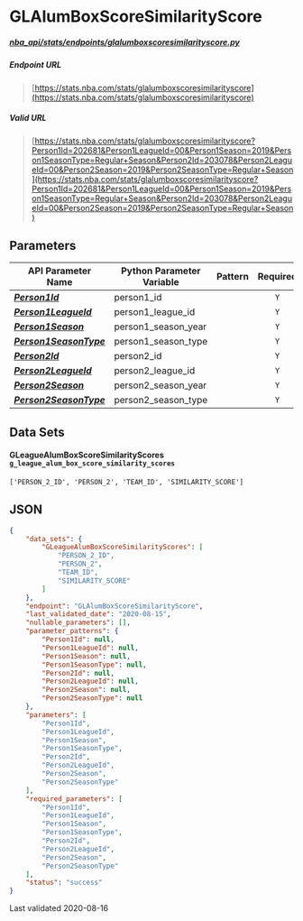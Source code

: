 # GLAlumBoxScoreSimilarityScore
##### [nba_api/stats/endpoints/glalumboxscoresimilarityscore.py](https://github.com/swar/nba_api/blob/master/src/nba_api/stats/endpoints/glalumboxscoresimilarityscore.py)

##### Endpoint URL
>[https://stats.nba.com/stats/glalumboxscoresimilarityscore](https://stats.nba.com/stats/glalumboxscoresimilarityscore)

##### Valid URL
>[https://stats.nba.com/stats/glalumboxscoresimilarityscore?Person1Id=202681&Person1LeagueId=00&Person1Season=2019&Person1SeasonType=Regular+Season&Person2Id=203078&Person2LeagueId=00&Person2Season=2019&Person2SeasonType=Regular+Season](https://stats.nba.com/stats/glalumboxscoresimilarityscore?Person1Id=202681&Person1LeagueId=00&Person1Season=2019&Person1SeasonType=Regular+Season&Person2Id=203078&Person2LeagueId=00&Person2Season=2019&Person2SeasonType=Regular+Season)

## Parameters
API Parameter Name | Python Parameter Variable | Pattern | Required | Nullable
------------ | ------------ | :-----------: | :---: | :---:
[_**Person1Id**_](https://github.com/swar/nba_api/blob/master/docs/nba_api/stats/library/parameters.md#Person1Id) | person1_id |  | `Y` |  | 
[_**Person1LeagueId**_](https://github.com/swar/nba_api/blob/master/docs/nba_api/stats/library/parameters.md#Person1LeagueId) | person1_league_id |  | `Y` |  | 
[_**Person1Season**_](https://github.com/swar/nba_api/blob/master/docs/nba_api/stats/library/parameters.md#Person1Season) | person1_season_year |  | `Y` |  | 
[_**Person1SeasonType**_](https://github.com/swar/nba_api/blob/master/docs/nba_api/stats/library/parameters.md#Person1SeasonType) | person1_season_type |  | `Y` |  | 
[_**Person2Id**_](https://github.com/swar/nba_api/blob/master/docs/nba_api/stats/library/parameters.md#Person2Id) | person2_id |  | `Y` |  | 
[_**Person2LeagueId**_](https://github.com/swar/nba_api/blob/master/docs/nba_api/stats/library/parameters.md#Person2LeagueId) | person2_league_id |  | `Y` |  | 
[_**Person2Season**_](https://github.com/swar/nba_api/blob/master/docs/nba_api/stats/library/parameters.md#Person2Season) | person2_season_year |  | `Y` |  | 
[_**Person2SeasonType**_](https://github.com/swar/nba_api/blob/master/docs/nba_api/stats/library/parameters.md#Person2SeasonType) | person2_season_type |  | `Y` |  | 

## Data Sets
#### GLeagueAlumBoxScoreSimilarityScores `g_league_alum_box_score_similarity_scores`
```text
['PERSON_2_ID', 'PERSON_2', 'TEAM_ID', 'SIMILARITY_SCORE']
```


## JSON
```json
{
    "data_sets": {
        "GLeagueAlumBoxScoreSimilarityScores": [
            "PERSON_2_ID",
            "PERSON_2",
            "TEAM_ID",
            "SIMILARITY_SCORE"
        ]
    },
    "endpoint": "GLAlumBoxScoreSimilarityScore",
    "last_validated_date": "2020-08-15",
    "nullable_parameters": [],
    "parameter_patterns": {
        "Person1Id": null,
        "Person1LeagueId": null,
        "Person1Season": null,
        "Person1SeasonType": null,
        "Person2Id": null,
        "Person2LeagueId": null,
        "Person2Season": null,
        "Person2SeasonType": null
    },
    "parameters": [
        "Person1Id",
        "Person1LeagueId",
        "Person1Season",
        "Person1SeasonType",
        "Person2Id",
        "Person2LeagueId",
        "Person2Season",
        "Person2SeasonType"
    ],
    "required_parameters": [
        "Person1Id",
        "Person1LeagueId",
        "Person1Season",
        "Person1SeasonType",
        "Person2Id",
        "Person2LeagueId",
        "Person2Season",
        "Person2SeasonType"
    ],
    "status": "success"
}
```

Last validated 2020-08-16